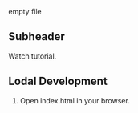 empty file

## Subheader

Watch tutorial.

## Lodal Development

1. Open index.html in your browser.